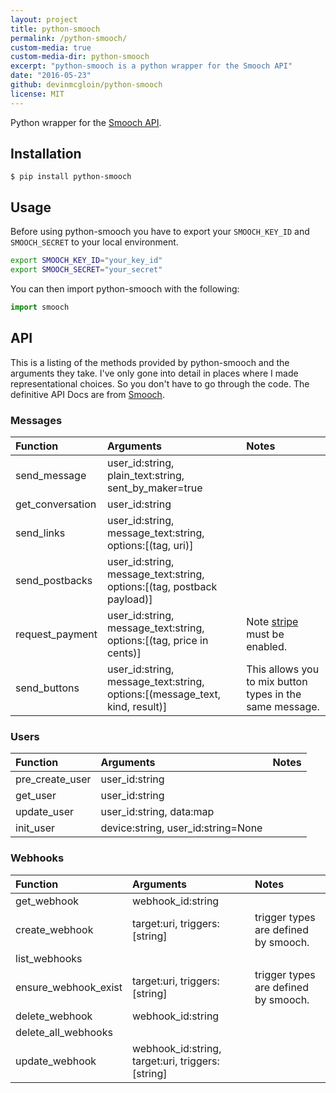 ```yaml
---
layout: project
title: python-smooch
permalink: /python-smooch/
custom-media: true
custom-media-dir: python-smooch
excerpt: "python-smooch is a python wrapper for the Smooch API"
date: "2016-05-23"
github: devinmcgloin/python-smooch
license: MIT
---
```


Python wrapper for the [Smooch API](http://docs.smooch.io/rest).


## Installation

```
$ pip install python-smooch
```

## Usage

Before using python-smooch you have to export your `SMOOCH_KEY_ID` and
`SMOOCH_SECRET` to your local environment.

```bash
export SMOOCH_KEY_ID="your_key_id"
export SMOOCH_SECRET="your_secret"
```

You can then import python-smooch with the following:

```python
import smooch
```

## API

This is a listing of the methods provided by python-smooch and the arguments
they take. I've only gone into detail in places where I made representational
choices. So you don't have to go through the code. The definitive API Docs are
from [Smooch](http://docs.smooch.io/rest).

### Messages

| Function         | Arguments                                                                   | Notes                                                    |
|:-----------------|:----------------------------------------------------------------------------|:---------------------------------------------------------|
| send_message     | user_id:string, plain_text:string, sent_by_maker=true                       |                                                          |
| get_conversation | user_id:string                                                              |                                                          |
| send_links       | user_id:string, message_text:string, options:[(tag, uri)]                   |                                                          |
| send_postbacks   | user_id:string, message_text:string, options:[(tag, postback payload)]      |                                                          |
| request_payment  | user_id:string, message_text:string, options:[(tag, price in cents)]        | Note [stripe](https://stripe.com) must be enabled.       |
| send_buttons     | user_id:string, message_text:string, options:[(message_text, kind, result)] | This allows you to mix button types in the same message. |

### Users

| Function        | Arguments                          | Notes |
|:----------------|:-----------------------------------|:------|
| pre_create_user | user_id:string                     |       |
| get_user        | user_id:string                     |       |
| update_user     | user_id:string, data:map           |       |
| init_user       | device:string, user_id:string=None |       |

### Webhooks

| Function             | Arguments                                        | Notes                                |
|:---------------------|:-------------------------------------------------|:-------------------------------------|
| get_webhook          | webhook_id:string                                |                                      |
| create_webhook       | target:uri, triggers:[string]                    | trigger types are defined by smooch. |
| list_webhooks        |                                                  |                                      |
| ensure_webhook_exist | target:uri, triggers:[string]                    | trigger types are defined by smooch. |
| delete_webhook       | webhook_id:string                                |                                      |
| delete_all_webhooks  |                                                  |                                      |
| update_webhook       | webhook_id:string, target:uri, triggers:[string] |                                      |

